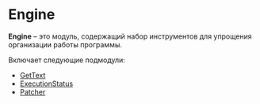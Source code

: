 # Engine
**Engine** – это модуль, содержащий набор инструментов для упрощения организации работы программы.

Включает следующие подмодули:
* [GetText](./GetText.md)
* [ExecutionStatus](./ExecutionStatus.md)
* [Patcher](./Patcher.md)